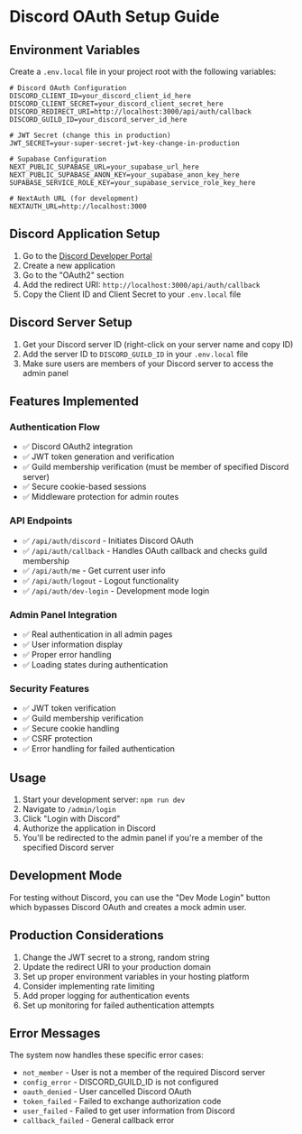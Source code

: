 # Discord OAuth Setup Guide

## Environment Variables

Create a `.env.local` file in your project root with the following variables:

```env
# Discord OAuth Configuration
DISCORD_CLIENT_ID=your_discord_client_id_here
DISCORD_CLIENT_SECRET=your_discord_client_secret_here
DISCORD_REDIRECT_URI=http://localhost:3000/api/auth/callback
DISCORD_GUILD_ID=your_discord_server_id_here

# JWT Secret (change this in production)
JWT_SECRET=your-super-secret-jwt-key-change-in-production

# Supabase Configuration
NEXT_PUBLIC_SUPABASE_URL=your_supabase_url_here
NEXT_PUBLIC_SUPABASE_ANON_KEY=your_supabase_anon_key_here
SUPABASE_SERVICE_ROLE_KEY=your_supabase_service_role_key_here

# NextAuth URL (for development)
NEXTAUTH_URL=http://localhost:3000
```

## Discord Application Setup

1. Go to the [Discord Developer Portal](https://discord.com/developers/applications)
2. Create a new application
3. Go to the "OAuth2" section
4. Add the redirect URI: `http://localhost:3000/api/auth/callback`
5. Copy the Client ID and Client Secret to your `.env.local` file

## Discord Server Setup

1. Get your Discord server ID (right-click on your server name and copy ID)
2. Add the server ID to `DISCORD_GUILD_ID` in your `.env.local` file
3. Make sure users are members of your Discord server to access the admin panel

## Features Implemented

### Authentication Flow
- ✅ Discord OAuth2 integration
- ✅ JWT token generation and verification
- ✅ Guild membership verification (must be member of specified Discord server)
- ✅ Secure cookie-based sessions
- ✅ Middleware protection for admin routes

### API Endpoints
- ✅ `/api/auth/discord` - Initiates Discord OAuth
- ✅ `/api/auth/callback` - Handles OAuth callback and checks guild membership
- ✅ `/api/auth/me` - Get current user info
- ✅ `/api/auth/logout` - Logout functionality
- ✅ `/api/auth/dev-login` - Development mode login

### Admin Panel Integration
- ✅ Real authentication in all admin pages
- ✅ User information display
- ✅ Proper error handling
- ✅ Loading states during authentication

### Security Features
- ✅ JWT token verification
- ✅ Guild membership verification
- ✅ Secure cookie handling
- ✅ CSRF protection
- ✅ Error handling for failed authentication

## Usage

1. Start your development server: `npm run dev`
2. Navigate to `/admin/login`
3. Click "Login with Discord"
4. Authorize the application in Discord
5. You'll be redirected to the admin panel if you're a member of the specified Discord server

## Development Mode

For testing without Discord, you can use the "Dev Mode Login" button which bypasses Discord OAuth and creates a mock admin user.

## Production Considerations

1. Change the JWT secret to a strong, random string
2. Update the redirect URI to your production domain
3. Set up proper environment variables in your hosting platform
4. Consider implementing rate limiting
5. Add proper logging for authentication events
6. Set up monitoring for failed authentication attempts

## Error Messages

The system now handles these specific error cases:
- `not_member` - User is not a member of the required Discord server
- `config_error` - DISCORD_GUILD_ID is not configured
- `oauth_denied` - User cancelled Discord OAuth
- `token_failed` - Failed to exchange authorization code
- `user_failed` - Failed to get user information from Discord
- `callback_failed` - General callback error 